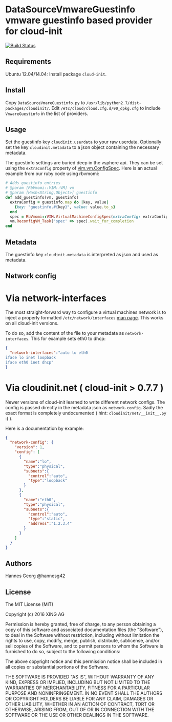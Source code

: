 DataSourceVmwareGuestinfo  vmware guestinfo based provider for cloud-init
====================

[![Build Status](https://travis-ci.org/xing/cloudinit-vmware-guestinfo.svg?branch=master)](https://travis-ci.org/xing/cloudinit-vmware-guestinfo)

Requirements
------------------

Ubuntu 12.04/14.04: Install package `cloud-init`.


Install
---------------

Copy `DataSourceVmareGuestinfo.py` to `/usr/lib/python2.7/dist-packages/cloudinit/`.
Edit `/etc/cloud/cloud.cfg.d/90_dpkg.cfg` to include `VmwareGuestinfo` in the list of providers.

Usage
----------------

Set the guestinfo key `cloudinit.userdata` to your raw userdata. Optionally set the key `cloudinit.metadata` to a json object containing the necessary metadata.

The guestinfo settings are buried deep in the vsphere api. They can be set using the `extraConfig` property of [vim.vm.ConfigSpec](https://pubs.vmware.com/vsphere-60/index.jsp?topic=%2Fcom.vmware.wssdk.apiref.doc%2Fvim.vm.ConfigSpec.html). Here is an actual example from our ruby code using rbvmomi:

```ruby
# Adds guestinfo entries
# @param [RbVmomi::VIM::VM] vm
# @param [Hash<String,Object>] guestinfo
def add_guestinfo(vm, guestinfo)
  extraConfig = guestinfo.map do |key, value|
    {key: "guestinfo.#{key}", value: value.to_s}
  end
  spec = RbVmomi::VIM.VirtualMachineConfigSpec(extraConfig: extraConfig)
  vm.ReconfigVM_Task('spec' => spec).wait_for_completion
end
```

Metadata
---------------

The guestinfo key `cloudinit.metadata` is interpreted as json and used as metadata.


Network config
---------------

Via network-interfaces
=========================

The most straight-forward way to configure a virtual machines network is to inject a properly formatted `/etc/network/interfaces` [man page](http://manpages.ubuntu.com/manpages/xenial/man5/interfaces.5.html). This works on all cloud-init versions.

To do so, add the content of the file to your metadata as `network-interfaces`. This for example sets eth0 to dhcp:

```json
{
  "network-interfaces":"auto lo eth0
iface lo inet loopback
iface eth0 inet dhcp"
}
```


Via cloudinit.net ( cloud-init > 0.7.7 )
=================================

Newer versions of cloud-init learned to write different network configs. The config is passed directly in the metadata json as `network-config`. Sadly the exact format is completely undocumented ( hint: `cloudinit/net/__init__.py` :( ).

Here is a documentation by example:

```json
{
  "network-config": {
    "version": 1,
    "config": [
      {
        "name":"lo",
        "type":"physical",
        "subnets":{
          "control":"auto",
          "type":"loopback"
        }
      },
      {
        "name":"eth0",
        "type":"physical",
        "subnets":{
          "control":"auto",
          "type":"static",
          "address":"1.2.3.4"
        }
      }
    ]
  }
}

```

Authors
------------------

Hannes Georg @hannesg42

License
-----------------

The MIT License (MIT)

Copyright (c) 2016 XING AG

Permission is hereby granted, free of charge, to any person obtaining a copy
of this software and associated documentation files (the "Software"), to deal
in the Software without restriction, including without limitation the rights
to use, copy, modify, merge, publish, distribute, sublicense, and/or sell
copies of the Software, and to permit persons to whom the Software is
furnished to do so, subject to the following conditions:

The above copyright notice and this permission notice shall be included in
all copies or substantial portions of the Software.

THE SOFTWARE IS PROVIDED "AS IS", WITHOUT WARRANTY OF ANY KIND, EXPRESS OR
IMPLIED, INCLUDING BUT NOT LIMITED TO THE WARRANTIES OF MERCHANTABILITY,
FITNESS FOR A PARTICULAR PURPOSE AND NONINFRINGEMENT. IN NO EVENT SHALL THE
AUTHORS OR COPYRIGHT HOLDERS BE LIABLE FOR ANY CLAIM, DAMAGES OR OTHER
LIABILITY, WHETHER IN AN ACTION OF CONTRACT, TORT OR OTHERWISE, ARISING FROM,
OUT OF OR IN CONNECTION WITH THE SOFTWARE OR THE USE OR OTHER DEALINGS IN
THE SOFTWARE.
